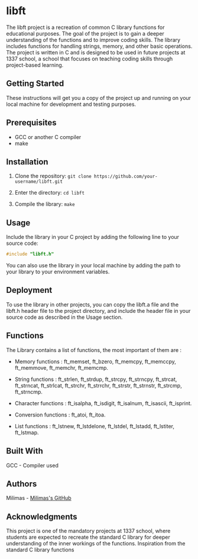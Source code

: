 # libft

The libft project is a recreation of common C library functions for educational purposes. The goal of the project is to gain a deeper understanding of the functions and to improve coding skills. The library includes functions for handling strings, memory, and other basic operations. The project is written in C and is designed to be used in future projects at 1337 school, a school that focuses on teaching coding skills through project-based learning.

## Getting Started

These instructions will get you a copy of the project up and running on your local machine for development and testing purposes.

## Prerequisites

- GCC or another C compiler
- make

## Installation

1. Clone the repository: `git clone https://github.com/your-username/libft.git`

1. Enter the directory: `cd libft`

1. Compile the library: `make`

## Usage

Include the library in your C project by adding the following line to your source code:

```c
#include "libft.h"
```

You can also use the library in your local machine by adding the path to your library to your environment variables.

## Deployment

To use the library in other projects, you can copy the libft.a file and the libft.h header file to the project directory, and include the header file in your source code as described in the Usage section.

## Functions

The Library contains a list of functions, the most important of them are :

* Memory functions : ft_memset, ft_bzero, ft_memcpy, ft_memccpy, ft_memmove, ft_memchr, ft_memcmp.

* String functions : ft_strlen, ft_strdup, ft_strcpy, ft_strncpy, ft_strcat, ft_strncat, ft_strlcat, ft_strchr, ft_strrchr, ft_strstr, ft_strnstr, ft_strcmp, ft_strncmp.

* Character functions : ft_isalpha, ft_isdigit, ft_isalnum, ft_isascii, ft_isprint.

* Conversion functions : ft_atoi, ft_itoa.

* List functions : ft_lstnew, ft_lstdelone, ft_lstdel, ft_lstadd, ft_lstiter, ft_lstmap.

## Built With

GCC - Compiler used

## Authors

Milimas - [Milimas's GitHub](https://github.com/Milimas)

## Acknowledgments
This project is one of the mandatory projects at 1337 school, where students are expected to recreate the standard C library for deeper understanding of the inner workings of the functions.
Inspiration from the standard C library functions
